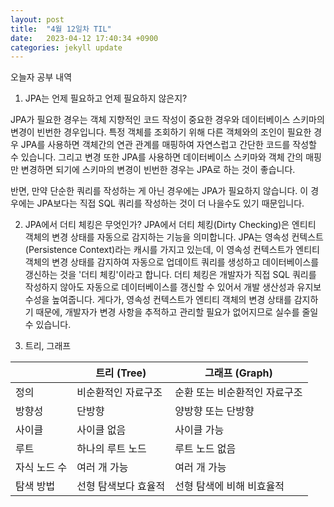 ```yaml
---
layout: post
title:  "4월 12일차 TIL"
date:   2023-04-12 17:40:34 +0900
categories: jekyll update
---
```


오늘자 공부 내역

1. JPA는 언제 필요하고 언제 필요하지 않은지?

JPA가 필요한 경우는 객체 지향적인 코드 작성이 중요한 경우와 데이터베이스 스키마의 변경이 빈번한 경우입니다.
특정 객체를 조회하기 위해 다른 객체와의 조인이 필요한 경우 JPA를 사용하면 객체간의 연관 관계를 매핑하여 자연스럽고 간단한 코드를 작성할 수 있습니다.
그리고 변경 또한 JPA를 사용하면 데이터베이스 스키마와 객체 간의 매핑만 변경하면 되기에 스키마의 변경이 빈번한 경우는 JPA로 하는 것이 좋습니다.

반면, 만약 단순한 쿼리를 작성하는 게 아닌 경우에는 JPA가 필요하지 않습니다. 이 경우에는 JPA보다는 직접 SQL 쿼리를 작성하는 것이 더 나을수도 있기 때문입니다.

2. JPA에서 더티 체킹은 무엇인가?
   JPA에서 더티 체킹(Dirty Checking)은 엔티티 객체의 변경 상태를 자동으로 감지하는 기능을 의미합니다.
   JPA는 영속성 컨텍스트(Persistence Context)라는 캐시를 가지고 있는데, 이 영속성 컨텍스트가 엔티티 객체의 변경 상태를 감지하여
   자동으로 업데이트 쿼리를 생성하고 데이터베이스를 갱신하는 것을 '더티 체킹'이라고 합니다. 더티 체킹은 개발자가 직접 SQL 쿼리를 작성하지 않아도 자동으로 데이터베이스를 갱신할 수 있어서 개발 생산성과 유지보수성을 높여줍니다.
   게다가, 영속성 컨텍스트가 엔티티 객체의 변경 상태를 감지하기 때문에, 개발자가 변경 사항을 추적하고 관리할 필요가 없어지므로 실수를 줄일 수 있습니다.

3. 트리, 그래프

|        | 트리 (Tree) | 그래프 (Graph)             |
|--------|-------------|---------------------------|
| 정의   | 비순환적인 자료구조 | 순환 또는 비순환적인 자료구조 |
| 방향성 | 단방향        | 양방향 또는 단방향         |
| 사이클 | 사이클 없음  | 사이클 가능                |
| 루트   | 하나의 루트 노드 | 루트 노드 없음             |
| 자식 노드 수 | 여러 개 가능 | 여러 개 가능             |
| 탐색 방법 | 선형 탐색보다 효율적 | 선형 탐색에 비해 비효율적 |
